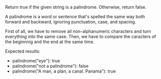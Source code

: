 Return true if the given string is a palindrome. Otherwise, return false.

A palindrome is a word or sentence that's spelled the same way both forward and backward, ignoring punctuation, case, and spacing.

First of all, we have to remove all non-alphanumeric characters and turn everything into the same case. Then, we have to compare the caracters of the beginnnig and the end at the same time.

Expected results:

- palindrome("eye"): true
- palindrome("not a palindrome"): false
- palindrome("A man, a plan, a canal. Panama"): true
